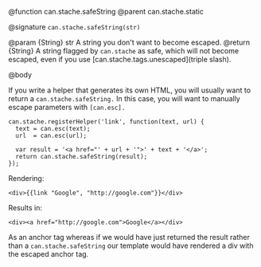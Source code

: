 @function can.stache.safeString
@parent can.stache.static

@signature `can.stache.safeString(str)`

@param {String} str A string you don't want to become escaped.
@return {String} A string flagged by `can.stache` as safe, which will
not become escaped, even if you use [can.stache.tags.unescaped](triple slash).

@body

If you write a helper that generates its own HTML, you will
usually want to return a `can.stache.safeString.` In this case,
you will want to manually escape parameters with `[can.esc].`


    can.stache.registerHelper('link', function(text, url) {
      text = can.esc(text);
      url  = can.esc(url);

      var result = '<a href="' + url + '">' + text + '</a>';
      return can.stache.safeString(result);
    });


Rendering:

```
<div>{{link "Google", "http://google.com"}}</div>
```

Results in:

```
<div><a href="http://google.com">Google</a></div>
```

As an anchor tag whereas if we would have just returned the result rather than a
`can.stache.safeString` our template would have rendered a div with the escaped anchor tag.

